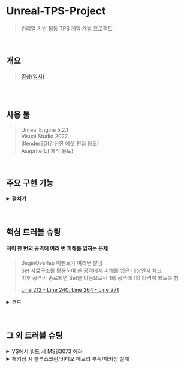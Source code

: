 # Unreal-TPS-Project
> 언리얼 기반 협동 TPS 게임 개발 프로젝트

</br>

## 개요
> [영상(임시)](https://drive.google.com/file/d/1zO39WCTPe3NnZ4uzbB1ix0tJd-9QrBTV/view)
</br>
</br>

## 사용 툴
> Unreal Engine 5.2.1  </br>
> Visual Studio 2022  </br>
> Blender3D(간단한 에셋 편집 용도)  </br>
> Aseprite(UI 제작 용도)  </br>

</br>

## 주요 구현 기능
<details>
<summary><b>펼치기</b></summary>
<div markdown="1">

### IK 및 경사에 따른 발 각도 수정
> [Line 102 - Line 240](https://github.com/KoalitsiyaSV/Unreal-TPS-Project/blob/main/Source/TPSProject/Private/Characters/PlayerCharacterAnimInstance.cpp)

</br>

### 하이드 메시
> [Line 448 - line 474](https://github.com/KoalitsiyaSV/Unreal-TPS-Project/blob/main/Source/TPSProject/Private/Characters/PlayerCharacter.cpp)

</details>

</br>
</br>

## 핵심 트러블 슈팅

#### 적이 한 번의 공격에 여러 번 피해를 입히는 문제
> BeginOverlap 이벤트가 여러번 발생  </br>
> Set 자료구조를 활용하여 한 공격에서 피해를 입은 대상인지 체크  </br>
> 이후 공격이 종료되면 Set을 비움으로써 1회 공격에 1회 타격이 되도록 함  </br>
>
> [Line 212 - Line 240, Line 264 - Line 271](https://github.com/KoalitsiyaSV/Unreal-TPS-Project/blob/main/Source/TPSProject/Private/Characters/EnemyCharacter.cpp)

<details><summary>코드</summary>

```cpp
void AEnemyCharacter::OnComponentBeginOverlap(UPrimitiveComponent* OverlappedComponent, AActor* OtherActor, UPrimitiveComponent* OtherComp, int32 OtherBodyIndex, bool bFromSweep, const FHitResult& SweepResult)
{
	const bool bShouldAttack =
		OtherActor &&
		OtherActor != this &&
		OtherActor->ActorHasTag(FName("PlayerCharacter")) &&
		!OverlappedPlayers.Contains(OtherActor);

	if (bShouldAttack)
	{
		APlayerCharacter* OverlappedCharacter = Cast<APlayerCharacter>(OtherActor);
		if (OverlappedCharacter)
		{
			AController* OverlappedCharacterController = OverlappedCharacter->GetController();
			if (OverlappedCharacterController)
			{
				UGameplayStatics::ApplyDamage(
					OtherActor, 
					AttackDamage, 
					OverlappedCharacterController, 
					this, 
					UDamageType::StaticClass()
				);

				OverlappedPlayers.Add(OtherActor);
			}
		}
	}
}

// Enemy 공격 종료 시
void AEnemyCharacter::AttackEnd()
{
	EnemyState = EEnemyState::EES_NoState;
	AttackPose = -1;
	OverlappedPlayers.Empty();
	CheckCombatTarget();
}
```
</details>

</br>
</br>

## 그 외 트러블 슈팅

<details><summary>VS에서 빌드 시 MSB3073 에러</summary>
1. UFunction() 등 체크 및 수정  </br>
2. 작업관리자를 열어 백그라운드에 남아있는 언리얼 엔진 라이브 코딩 프로세스 종료
</details>

<details><summary>패키징 시 블루스크린/비디오 메모리 부족/패키징 실패</summary>
 연구실에서 사용하는 컴퓨터의 문제, 집에서 패키징하니 문제 없이 한 번에 성공
</details>

